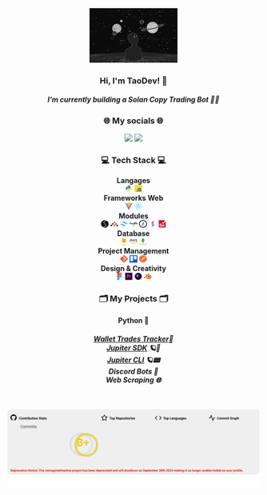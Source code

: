 <div align="center">
    <img src="https://github.com/0xTaoDev/0xTaoDev/blob/main/banner_github1.gif?raw=true" width="35%">
</div>

<div align="center">
    
### **Hi, I'm TaoDev!** 👋 
    
##### I’m currently building a Solan Copy Trading Bot 🤖💱

</div>

<div align="center">

### 🌐 My socials 🌐

<a href="https://discord.gg/QxwPGcXDp7"><img src="https://www.freepnglogos.com/uploads/discord-logo-png/anthrocon-twitter-quot-discord-user-wanna-21.png" width="3%"/></a>
<a href="https://twitter.com/0xTaoDev"><img src="https://www.freepnglogos.com/uploads/twitter-logo-png/twitter-logo-vector-png-clipart-1.png" width="3%"/></a>

</div>

<div align="center">

### 💻 Tech Stack 💻

**Langages**
<br>
<img src="https://github.com/devicons/devicon/blob/master/icons/python/python-original.svg" width="3%"/>
<img src="https://github.com/devicons/devicon/blob/master/icons/javascript/javascript-original.svg" width="3%"/>
<br>
**Frameworks Web**
<br>
<img src="https://github.com/devicons/devicon/blob/master/icons/vitejs/vitejs-original.svg" width="3%"/>
<img src="https://github.com/devicons/devicon/blob/master/icons/react/react-original.svg" width="3%"/>
<br>
**Modules**
<br>
<img src="https://github.com/devicons/devicon/blob/master/icons/swiper/swiper-original.svg" width="3%"/>
<img src="https://github.com/devicons/devicon/blob/master/icons/reactrouter/reactrouter-original.svg" width="3%"/>
<img src="https://github.com/devicons/devicon/blob/master/icons/tailwindcss/tailwindcss-original.svg" width="3%"/>
<img src="https://github.com/devicons/devicon/blob/master/icons/nodejs/nodejs-original-wordmark.svg" width="3%"/>
<img src="https://github.com/devicons/devicon/blob/master/icons/socketio/socketio-original.svg" width="3%"/>
<img src="https://github.com/devicons/devicon/blob/master/icons/axios/axios-plain.svg" width="3%"/>
<img src="https://github.com/devicons/devicon/blob/master/icons/selenium/selenium-original.svg" width="3%"/>
<br>
**Database**
<br>
<img src="https://github.com/devicons/devicon/blob/master/icons/firebase/firebase-plain-wordmark.svg" width="3%"/>
<img src="https://github.com/devicons/devicon/blob/master/icons/amazonwebservices/amazonwebservices-original-wordmark.svg" width="3%"/>
<img src="https://github.com/devicons/devicon/blob/master/icons/mongodb/mongodb-plain-wordmark.svg" width="3%"/>
<br>
**Project Management**
<br>
<img src="https://github.com/devicons/devicon/blob/master/icons/git/git-original.svg" width="3%"/>
<img src="https://github.com/devicons/devicon/blob/master/icons/trello/trello-original.svg" width="3%"/>
<img src="https://github.com/devicons/devicon/blob/master/icons/postman/postman-original.svg" width="3%"/>
<br>
**Design & Creativity**
<br>
<img src="https://github.com/devicons/devicon/blob/master/icons/figma/figma-original.svg" width="3%"/>
<img src="https://github.com/devicons/devicon/blob/master/icons/premierepro/premierepro-original.svg" width="3%"/>
<img src="https://github.com/devicons/devicon/blob/master/icons/aftereffects/aftereffects-original.svg" width="3%"/>
<img src="https://github.com/devicons/devicon/blob/master/icons/blender/blender-original.svg" width="3%"/>

</div>

<div align="center">

### 🗂️ My Projects 🗂️
  
#### Python 🐍
###### **[Wallet Trades Tracker](https://github.com/0xTaoDev/Wallet-Trades-Tracker)🔎<br>[Jupiter SDK](https://github.com/0xTaoDev/jupiter-python-sdk) 🪐🧰<br>[Jupiter CLI](https://github.com/0xTaoDev/jupiter-python-cli) 🪐📟<br>Discord Bots 👾<br>Web Scraping 🌐**

</div>

<div align="center">
<br>
<div align="center">
    <img src="https://github.com/0xTaoDev/0xTaoDev/blob/main/github_stats.svg?raw=true">
</div>

</div>
